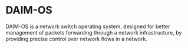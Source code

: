 # DAIM-OS
DAIM-OS is a network switch operating system, designed for better management of packets forwarding through a network infrastructure, by providing precise control over network flows in a network.
